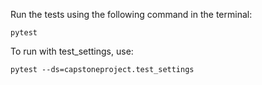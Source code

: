 Run the tests using the following command in the terminal:
```
pytest
```

To run with test_settings, use:
```
pytest --ds=capstoneproject.test_settings
```